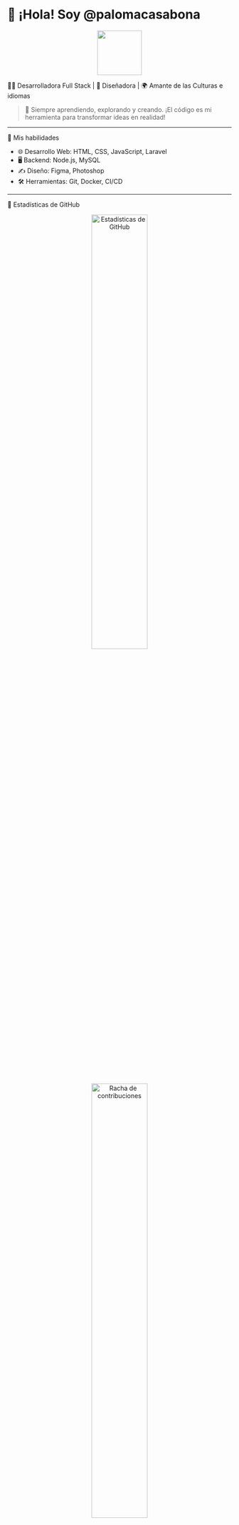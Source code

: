 # 🌟 ¡Hola! Soy @palomacasabona

<div align="center">
  <img src="https://media.giphy.com/media/hvRJCLFzcasrR4ia7z/giphy.gif" width="100"/>
</div>

🧑‍💻 Desarrolladora Full Stack | 🎨 Diseñadora | 🌍 Amante de las Culturas e idiomas

> 🌠 Siempre aprendiendo, explorando y creando. ¡El código es mi herramienta para transformar ideas en realidad!

---

 🚀 Mis habilidades
- 🌐 Desarrollo Web: HTML, CSS, JavaScript, Laravel
- 🖥️ Backend: Node.js, MySQL
- ✍️ Diseño: Figma, Photoshop
- 🛠️ Herramientas: Git, Docker, CI/CD

---

 🌈 Estadísticas de GitHub

<div align="center">
  <img src="https://github-readme-stats.vercel.app/api?username=palomacasabona&show_icons=true&theme=radical" alt="Estadísticas de GitHub" width="50%">
  <img src="https://github-readme-streak-stats.herokuapp.com/?user=palomacasabona&theme=radical" alt="Racha de contribuciones" width="50%">
</div>

---

![Gráfico de actividad]
(https://activity-graph.herokuapp.com/graph?username=palomacasabona&theme=radical)
---

🔗 Encuéntrame en:
[![LinkedIn](https://img.shields.io/badge/LinkedIn-%230077B5.svg?style=for-the-badge&logo=linkedin&logoColor=white)](https://linkedin.com/in/palomacasabona/)

<!---
palomacasabona/palomacasabona is a ✨ special ✨ repository because its `README.md` (this file) appears on your GitHub profile.
You can click the Preview link to take a look at your changes.
--->
